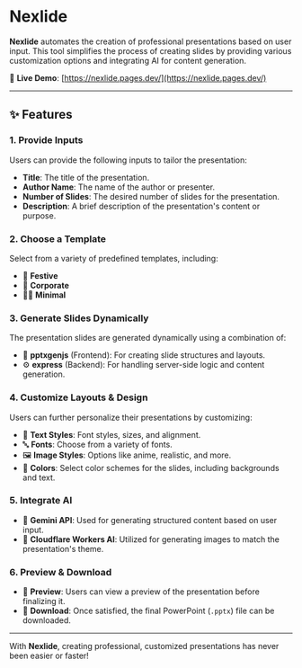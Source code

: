 # Nexlide

**Nexlide** automates the creation of professional presentations based on user input. This tool simplifies the process of creating slides by providing various customization options and integrating AI for content generation.

🚀 **Live Demo**: [https://nexlide.pages.dev/](https://nexlide.pages.dev/)

---

## ✨ Features

### 1. **Provide Inputs**
Users can provide the following inputs to tailor the presentation:
- **Title**: The title of the presentation.
- **Author Name**: The name of the author or presenter.
- **Number of Slides**: The desired number of slides for the presentation.
- **Description**: A brief description of the presentation's content or purpose.

### 2. **Choose a Template**
Select from a variety of predefined templates, including:
- 🎉 **Festive**
- 💼 **Corporate**
- 🧘‍♂️ **Minimal**

### 3. **Generate Slides Dynamically**
The presentation slides are generated dynamically using a combination of:
- 🧩 **pptxgenjs** (Frontend): For creating slide structures and layouts.
- ⚙️ **express** (Backend): For handling server-side logic and content generation.

### 4. **Customize Layouts & Design**
Users can further personalize their presentations by customizing:
- 📝 **Text Styles**: Font styles, sizes, and alignment.
- 🔤 **Fonts**: Choose from a variety of fonts.
- 🖼️ **Image Styles**: Options like anime, realistic, and more.
- 🎨 **Colors**: Select color schemes for the slides, including backgrounds and text.

### 5. **Integrate AI**
- 🤖 **Gemini API**: Used for generating structured content based on user input.
- 🧠 **Cloudflare Workers AI**: Utilized for generating images to match the presentation's theme.

### 6. **Preview & Download**
- 👀 **Preview**: Users can view a preview of the presentation before finalizing it.
- 💾 **Download**: Once satisfied, the final PowerPoint (`.pptx`) file can be downloaded.

---

With **Nexlide**, creating professional, customized presentations has never been easier or faster!
